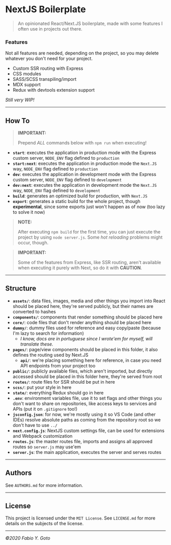 # NextJS Boilerplate

> An opinionated React/Next.JS boilerplate, made with some features I often use in projects out there.

### Features

Not all features are needed, depending on the project, so you may delete whatever you don't need for your project.

- Custom SSR routing with Express
- CSS modules
- SASS/SCSS transpiling/import
- MDX support
- Redux with devtools extension support

_Still very WIP!_

----------------------------------------------------------------------

## How To

> **IMPORTANT:** 
> 
> Prepend _ALL_ commands below with `npm run` when executing!

- **`start`**: executes the application in production mode with the Express custom server, `NODE_ENV` flag defined to `production`
- **`start:next`**: executes the application in production mode the `Next.JS` way, `NODE_ENV` flag defined to `production`
- **`dev`**: executes the application in development mode with the Express custom server, `NODE_ENV` flag defined to `development`
- **`dev:next`**: executes the application in development mode the `Next.JS` way, `NODE_ENV` flag defined to `development`
- **`build`**: generates an optimized build for production, with `Next.JS`
- **`export`**: generates a static build for the whole project, though **experimental**, since some exports just won't happen as of now (too lazy to solve it now)

> **NOTE:**
> 
> After executing `npm build` for the first time, you can just execute the project by using `node server.js`. Some _hot reloading_ problems might occur, though.

> **IMPORTANT:**
> 
> Some of the features from Express, like SSR routing, aren't available when executing it purely with Next, so do it with **CAUTION**.

----------------------------------------------------------------------

## Structure

- **`assets/`**: data files, images, media and other things you import into React should be placed here, they're served publicly, but their names are converted to hashes
- **`components/`**: components that render something should be placed here
- **`core/`**: code files that don't render anything should be placed here
- **`dummy/`**: dummy files used for reference and easy copy/paste (because I'm lazy to search for information)
  - _I know, docs are in portuguese since I wrote'em for myself, will translate these._
- **`pages/`**: page/view components should be placed in this folder, it also defines the routing used by Next.JS
  - **`api/`**: we're placing something here for reference, in case you need API endpoints from your project too
- **`public/`**: publicly available files, which aren't imported, but directly accessed should be placed in this folder here, they're served from root
- **`routes/`**: route files for SSR should be put in here
- **`scss/`**: put your style in here
- **`state/`**: everything Redux should go in here
- **`.env`**: environment variables file, use it to set flags and other things you don't want to share on repositories, like access keys to services and APIs (put it on `.gitignore` too!)
- **`jsconfig.json`**: for now, we're mostly using it so VS Code (and other IDEs) resolve absolute paths as coming from the repository root so we don't have to use `../`
- **`next.config.js`**: NextJS custom settings file, can be used for extensions and Webpack customization
- **`routes.js`**: the master routes file, imports and assigns all approved routes so `server.js` may use'em
- **`server.js`**: the main application, executes the server and serves routes

----------------------------------------------------------------------

## Authors

See `AUTHORS.md` for more information.

----------------------------------------------------------------------

## License

This project is licensed under the `MIT License`. See `LICENSE.md` for more details on the subjects of the license.

----------------------------------------------------------------------

_©2020 Fabio Y. Goto_
